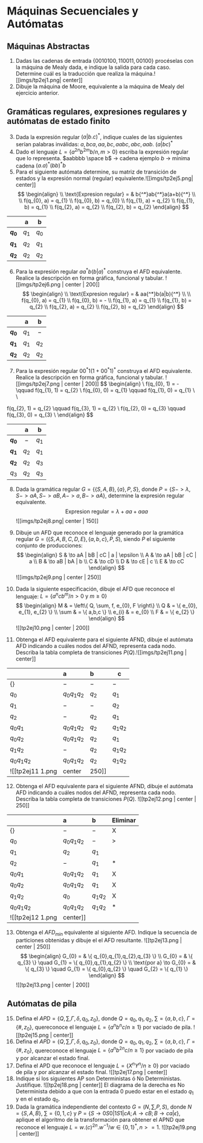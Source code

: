 # Máquinas Secuenciales y Autómatas
## Máquinas Abstractas
1. Dadas las cadenas de entrada $\{0010100,110011,00100\}$ procéselas con la máquina de Mealy dada, e indique la salida para cada caso. Determine cuál es la traducción que realiza la máquina.![[imgs/tp2ej1.png| center]]
2. Dibuje la máquina de Moore, equivalente a la máquina de Mealy del ejercicio anterior.
## Gramáticas regulares, expresiones regulares y autómatas de estado finito
3. Dada la expresión regular $(a | b.c){^*}$, indique cuales de las siguientes serían palabras inválidas: $a, bca, aa, bc, aabc, abc, aab$.
	$(a|bc){^*}$
4. Dado el lenguaje $L = \{ a^{2n} b^{2m} b / n, m > 0 \}$ escriba la expresión regular que lo representa.
	$aabbbb \space b$ -> cadena ejemplo
	$b$ -> minima cadena
	$(a.a){^*}(bb){^*}b$
5. Para el siguiente autómata determine, su matriz de transición de estados y la expresión normal (regular) equivalente.![[imgs/tp2ej5.png| center]]
$$
\begin{align} \\
 \text{Expresion regular} =  & b{^*}ab{^*}a(a+b){^*} \\ \\
f(q_{0}, a) = q_{1} \\
f(q_{0}, b) = q_{0} \\
f(q_{1}, a) = q_{2} \\
f(q_{1}, b) = q_{1} \\
f(q_{2}, a) = q_{2} \\
f(q_{2}, b) = q_{2}
\end{align}
$$

|             |  **a**  |  **b**  |
| :---------: | :-----: | :-----: |
| **$q_{0}$** | $q_{1}$ | $q_{0}$ |
| **$q_{1}$** | $q_{2}$ | $q_{1}$ |
| **$q_{2}$** | $q_{2}$ | $q_{2}$ |
   
6. Para la expresión regular $aa^{*}b(b|a)^{*}$ construya el AFD equivalente. Realice la descripción en forma gráfica, funcional y tabular.
![[imgs/tp2ej6.png | center | 200]]
$$
\begin{align} \\
 \text{Expresion regular} =  & aa{^*}b(a|b){^*} \\ \\
f(q_{0}, a) = q_{1} \\
f(q_{0}, b) = - \\
f(q_{1}, a) = q_{1} \\
f(q_{1}, b) = q_{2} \\
f(q_{2}, a) = q_{2} \\
f(q_{2}, b) = q_{2}
\end{align}
$$

|             |  **a**  |  **b**  |
| :---------: | :-----: | :-----: |
| **$q_{0}$** | $q_{1}$ |   $-$   |
| **$q_{1}$** | $q_{1}$ | $q_{2}$ |
| **$q_{2}$** | $q_{2}$ | $q_{2}$ |

7. Para la expresión regular $00^{*}1(1+00^{*}1)^{*}$ construya el AFD equivalente. Realice la descripción en forma gráfica, funcional y tabular.
   ![[imgs/tp2ej7.png | center | 200]]
$$
\begin{align} \\
f(q_{0}, 1) = - \qquad f(q_{1}, 1) = q_{2} \\
f(q_{0}, 0) = q_{1} \qquad f(q_{1}, 0) = q_{1} \\ \\

f(q_{2}, 1) = q_{2} \qquad f(q_{3}, 1) = q_{2} \\
f(q_{2}, 0) = q_{3} \qquad f(q_{3}, 0) = q_{3} \\
\end{align}
$$

|             |  **a**  |  **b**  |
| :---------: | :-----: | :-----: |
| **$q_{0}$** |   $-$   | $q_{1}$ |
| **$q_{1}$** | $q_{2}$ | $q_{1}$ |
| **$q_{2}$** | $q_{2}$ | $q_{3}$ |
|   $q_{3}$   | $q_{2}$ | $q_{3}$ |

8. Dada la gramática regular $G=\{\{S,A,B\},\{a\},P,S\}$, donde $P=\{S->λ, S->aA, S->aB, A->a, B->aA\}$, determine la expresión regular equivalente.
$$
\text{Expresion regular}= \lambda + aa + aaa
$$
![[imgs/tp2ej8.png| center | 150]]

9. Dibuje un AFD que reconoce el lenguaje generado por la gramática regular $G = (\{S,A, B, C, D, E\}, \{a, b, c\}, P, S)$, siendo $P$ el siguiente conjunto de producciones:
$$
\begin{align}
S & \to aA | bB | cC | a | \epsilon \\
A  & \to aA | bB | cC | a  \\
B  & \to aB | bA | b \\
C  & \to cD \\
D  & \to cE | c \\
E & \to cC
\end{align}
$$
![[imgs/tp2ej9.png | center | 250]]
10. Dada la siguiente especificación, dibuje el AFD que reconoce el lenguaje: $L = \{a^{n}cb^{m}/ n > 0 \text{ y } m ≥ 0 \}$
$$
\begin{align}
M  & = \left\{  Q, \sum, f, e_{0}, F \right\} \\
Q  & = \{  e_{0}, e_{1}, e_{2} \} \\
\sum  & = \{ a,b,c \} \\
e_{i} & = e_{0} \\
F & = \{ e_{2} \}
\end{align}
$$
![[tp2ej10.png | center | 200]]
11. Obtenga el AFD equivalente para el siguiente AFND, dibuje el autómata AFD indicando a cuáles nodos del AFND, representa cada nodo. Describa la tabla completa de transiciones $P(Q)$.![[imgs/tp2ej11.png | center]]

|                   | a                 | b       | c            |
| :---------------- | :---------------- | :------ | ------------ |
| $\{  \}$          | $-$               | $-$     | $-$          |
| $q_{0}$           | $q_{0}q_{1}q_{2}$ | $q_{2}$ | $q_{1}$      |
| $q_{1}$           | $-$               | $-$     | $q_{2}$      |
| $q_{2}$           | $-$               | $q_{2}$ | $q_{1}$      |
| $q_{0}q_{1}$      | $q_{0}q_{1}q_{2}$ | $q_{2}$ | $q_{1}q_{2}$ |
| $q_{0}q_{2}$      | $q_{0}q_{1}q_{2}$ | $q_{2}$ | $q_{1}$      |
| $q_{1}q_{2}$      | $-$               | $q_{2}$ | $q_{1}q_{2}$ |
| $q_{0}q_{1}q_{2}$ | $q_{0}q_{1}q_{2}$ | $q_{2}$ | $q_{1}q_{2}$ |
![[tp2ej11 1.png | center | 250]]
12. Obtenga el AFD equivalente para el siguiente AFND, dibuje el autómata AFD indicando a cuáles nodos del AFND, representa cada nodo. Describa la tabla completa de transiciones $P(Q)$.
![[tp2ej12.png | center | 250]]

|                   | a                 | b            | Eliminar |
| :---------------- | :---------------- | :----------- | -------- |
| $\{  \}$          | $-$               | $-$          | X        |
| $q_{0}$           | $q_{0}q_{1}q_{2}$ | $-$          | >        |
| $q_{1}$           | $q_{2}$           | $q_{1}$      |          |
| $q_{2}$           | $-$               | $q_{1}$      | \*       |
| $q_{0}q_{1}$      | $q_{0}q_{1}q_{2}$ | $q_{1}$      | X        |
| $q_{0}q_{2}$      | $q_{0}q_{1}q_{2}$ | $q_{1}$      | X        |
| $q_{1}q_{2}$      | $q_{0}$           | $q_{1}q_{2}$ | X        |
| $q_{0}q_{1}q_{2}$ | $q_{0}q_{1}q_{2}$ | $q_{1}q_{2}$ | \*       |
![[tp2ej12 1.png | center]]
13. Obtenga el $AFD_{min}$ equivalente al siguiente AFD. Indique la secuencia de particiones obtenidas y dibuje el el AFD resultante.
![[tp2ej13.png | center | 250]]
$$
\begin{align}
G_{0} = &  \{ q_{0},q_{1},q_{2},q_{3} \} \\
G_{0} = & \{ q_{3} \} \quad G_{1} = \{ q_{0},q_{1},q_{2} \} \\
\text{por a} \to G_{0} =  & \{ q_{3} \} \quad G_{1} = \{ q_{0},q_{2} \} \quad G_{2} = \{ q_{1} \}
\end{align}
$$
![[tp2ej13.png | center | 200]]

## Autómatas de pila
15. Defina el $APD=\{Q,\sum,\Gamma,\delta,q_{0},z_{0} \}$, donde $Q={q_{0},q_{1},q_{2}}$, $\sum=\{a,b,c\}$, $\Gamma = \{\#,z_{0}\}$, quereconoce el lenguaje $L =\{a^{n}b^{n}c / n \geq 1\}$ por vaciado de pila.
![[tp2ej15.png | center]]
16. Defina el $APD=\{Q,\sum,\Gamma,\delta,q_{0},z_{0} \}$, donde $Q={q_{0},q_{1},q_{2}}$, $\sum=\{a,b,c\}$, $\Gamma = \{\#,z_{0}\}$, quereconoce el lenguaje $L =\{a^{n}b^{2n}c / n \geq 1\}$  por vaciado de pila y por alcanzar el estado final.
17. Defina el APD que reconoce el lenguaje $L =\{X^{n}Y^{n} / n \geq 0\}$  por vaciado de pila y por alcanzar el estado final.
![[tp2ej17.png | center]]
18. Indique si los siguientes AP son Deterministas ó No Deterministas. Justifique.
![[tp2ej18.png | center]]
El diagrama de la derecha es No Determinista debido a que con la entrada $0$ puedo estar en el estado $q_{1}$ y en el estado $q_{0}$.
19. Dada la gramática independiente del contexto $G=\left( N,\sum,P,S \right)$, donde $N=\{S,A,B\}$, $\sum=\{0,1,c\}$ y $P=\{S \to 0S0 | 1S1 | cA; A \to cB; B \to ca | \epsilon\}$, aplique el algoritmo de la transformación para obtener el APND que reconoce el lenguaje $L={w.(c)^{2n}.w^{-1} / w \in \{0,1\}^{*}, n>=1}$.
![[tp2ej19.png | center]]